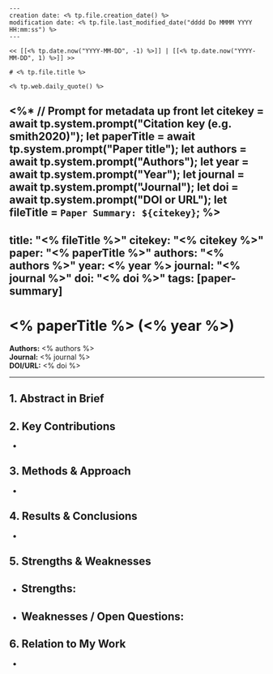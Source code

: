 
```
---
creation date: <% tp.file.creation_date() %>
modification date: <% tp.file.last_modified_date("dddd Do MMMM YYYY HH:mm:ss") %>
---

<< [[<% tp.date.now("YYYY-MM-DD", -1) %>]] | [[<% tp.date.now("YYYY-MM-DD", 1) %>]] >>

# <% tp.file.title %>

<% tp.web.daily_quote() %>
```
<%* 
// Prompt for metadata up front
let citekey = await tp.system.prompt("Citation key (e.g. smith2020)");
let paperTitle = await tp.system.prompt("Paper title");
let authors = await tp.system.prompt("Authors");
let year = await tp.system.prompt("Year");
let journal = await tp.system.prompt("Journal");
let doi = await tp.system.prompt("DOI or URL");
let fileTitle = `Paper Summary: ${citekey}`;
%>
---
title: "<% fileTitle %>"
citekey: "<% citekey %>"
paper: "<% paperTitle %>"
authors: "<% authors %>"
year: <% year %>
journal: "<% journal %>"
doi: "<% doi %>"
tags: [paper-summary]
---

# <% paperTitle %> (<% year %>)  
**Authors:** <% authors %>  
**Journal:** <% journal %>  
**DOI/URL:** <% doi %>  

---

## 1. Abstract in Brief  
> 

## 2. Key Contributions  
- 

## 3. Methods & Approach  
- 

## 4. Results & Conclusions  
- 

## 5. Strengths & Weaknesses  
- **Strengths:**  
  -  
- **Weaknesses / Open Questions:**  
  -  

## 6. Relation to My Work  
- 
